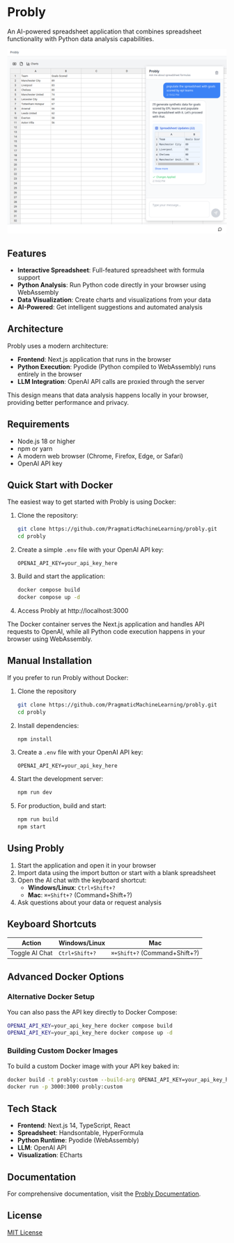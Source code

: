 # Probly

An AI-powered spreadsheet application that combines spreadsheet functionality with Python data analysis capabilities.

![Probly Screenshot](docs/docs/assets/images/probly-screenshot.png)

## Features

- **Interactive Spreadsheet**: Full-featured spreadsheet with formula support
- **Python Analysis**: Run Python code directly in your browser using WebAssembly
- **Data Visualization**: Create charts and visualizations from your data
- **AI-Powered**: Get intelligent suggestions and automated analysis

## Architecture

Probly uses a modern architecture:

- **Frontend**: Next.js application that runs in the browser
- **Python Execution**: Pyodide (Python compiled to WebAssembly) runs entirely in the browser
- **LLM Integration**: OpenAI API calls are proxied through the server

This design means that data analysis happens locally in your browser, providing better performance and privacy.

## Requirements

- Node.js 18 or higher
- npm or yarn
- A modern web browser (Chrome, Firefox, Edge, or Safari)
- OpenAI API key

## Quick Start with Docker

The easiest way to get started with Probly is using Docker:

1. Clone the repository:
   ```bash
   git clone https://github.com/PragmaticMachineLearning/probly.git
   cd probly
   ```

2. Create a simple `.env` file with your OpenAI API key:
   ```
   OPENAI_API_KEY=your_api_key_here
   ```

3. Build and start the application:
   ```bash
   docker compose build
   docker compose up -d
   ```

4. Access Probly at http://localhost:3000

The Docker container serves the Next.js application and handles API requests to OpenAI, while all Python code execution happens in your browser using WebAssembly.

## Manual Installation

If you prefer to run Probly without Docker:

1. Clone the repository
   ```bash
   git clone https://github.com/PragmaticMachineLearning/probly.git
   cd probly
   ```

2. Install dependencies:
   ```bash
   npm install
   ```

3. Create a `.env` file with your OpenAI API key:
   ```
   OPENAI_API_KEY=your_api_key_here
   ```

4. Start the development server:
   ```bash
   npm run dev
   ```

5. For production, build and start:
   ```bash
   npm run build
   npm start
   ```

## Using Probly

1. Start the application and open it in your browser
2. Import data using the import button or start with a blank spreadsheet
3. Open the AI chat with the keyboard shortcut:
   - **Windows/Linux**: `Ctrl+Shift+?`
   - **Mac**: `⌘+Shift+?` (Command+Shift+?)
4. Ask questions about your data or request analysis

## Keyboard Shortcuts

| Action | Windows/Linux | Mac |
|--------|--------------|-----|
| Toggle AI Chat | `Ctrl+Shift+?` | `⌘+Shift+?` (Command+Shift+?) |

## Advanced Docker Options

### Alternative Docker Setup

You can also pass the API key directly to Docker Compose:

```bash
OPENAI_API_KEY=your_api_key_here docker compose build
OPENAI_API_KEY=your_api_key_here docker compose up -d
```

### Building Custom Docker Images

To build a custom Docker image with your API key baked in:

```bash
docker build -t probly:custom --build-arg OPENAI_API_KEY=your_api_key_here .
docker run -p 3000:3000 probly:custom
```

## Tech Stack

- **Frontend**: Next.js 14, TypeScript, React
- **Spreadsheet**: Handsontable, HyperFormula
- **Python Runtime**: Pyodide (WebAssembly)
- **LLM**: OpenAI API
- **Visualization**: ECharts

## Documentation

For comprehensive documentation, visit the [Probly Documentation](https://probly-ai.readthedocs.io/en/latest/).

## License

[MIT License](LICENSE)
